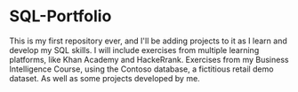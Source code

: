 # SQL-Portfolio
This is my first repository ever, and I'll be adding projects to it as I learn and develop my SQL skills.
I will include exercises from multiple learning platforms, like Khan Academy and HackeRrank.
Exercises from my Business Intelligence Course, using the Contoso database, a fictitious retail demo dataset.
As well as some projects developed by me.
